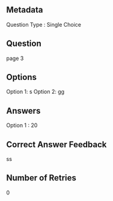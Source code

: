 ## Metadata
Question Type : Single Choice

## Question
page 3

## Options
Option 1: s
Option 2: gg

## Answers
Option 1 : 20

## Correct Answer Feedback
ss

## Number of Retries
0


